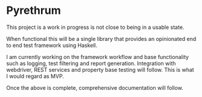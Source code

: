 # Pyrethrum

This project is a work in progress is not close to being in a usable state.

When functional this will be a single library that provides an opinionated end
to end test framework using Haskell.

I am currently working on the framework workflow and base functionality such as
logging, test filtering and report generation. Integration with webdriver, REST
services and property base testing will follow. This is what I would regard as
MVP.

Once the above is complete, comprehensive documentation will follow.
